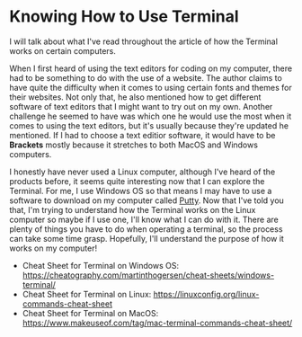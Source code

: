 # Knowing How to Use Terminal
I will talk about what I've read throughout the article of how the Terminal works on certain computers.

   When I first heard of using the text editors for coding on my computer, there had to be something to do with the use of a website. The author claims to have quite the
   difficulty when it comes to using certain fonts and themes for their websites. Not only that, he also mentioned how to get different software of text editors that I might want    to try out on my own. Another challenge he seemed to have was which one he would use the most when it comes to using the text editors, but it's usually because they're updated    he mentioned. If I had to choose a text editior software, it would have to be **Brackets** mostly because it stretches to both MacOS and Windows computers.
   
   I honestly have never used a Linux computer, although I've heard of the products before, it seems quite interesting now that I can explore the Terminal. For me, I use Windows OS so that means I may have to use a software to download on my computer called [Putty](https://www.chiark.greenend.org.uk/~sgtatham/putty/latest.html). Now that I've told you that, I'm trying to understand how the Terminal works on the Linux computer so maybe if I use one, I'll know what I can do with it. There are plenty of things you have to do when operating a terminal, so the process can take some time grasp. Hopefully, I'll understand the purpose of how it works on my computer!

 - Cheat Sheet for Terminal on Windows OS: https://cheatography.com/martinthogersen/cheat-sheets/windows-terminal/
 - Cheat Sheet for Terminal on Linux: https://linuxconfig.org/linux-commands-cheat-sheet
 - Cheat Sheet for Terminal on MacOS: https://www.makeuseof.com/tag/mac-terminal-commands-cheat-sheet/
